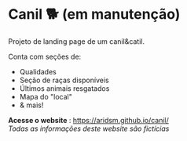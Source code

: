 # Canil 🐕 **(em manutenção)**

Projeto de landing page de um canil&catil. 

Conta com seções de:
- Qualidades
- Seção de raças disponíveis
- Últimos animais resgatados
- Mapa do "local" 
- & mais!  
  
**Acesse o website** : https://aridsm.github.io/canil/  
  *Todas as informações deste website são fictícias*

 
